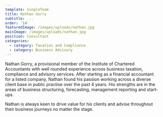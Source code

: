 ```yaml
---
template: SingleTeam
title: Nathan Gorry
subtitle: ...
order: '14'
featuredImage: /images/uploads/nathan.jpg
mainImage: /images/uploads/nathan.jpg
position: Consultant
categories:
  - category: Taxation and Compliance
  - category: Business Advisory
---
```

Nathan Gorry, a provisional member of the Institute of Chartered Accountants with well rounded experience across business taxation, compliance and advisory services. After starting as a financial accountant for a listed company, Nathan found his passion working across a diverse client base in public practise over the past 4 years. His strengths are in the areas of business structuring, forecasting, management reporting and start-ups.

Nathan is always keen to drive value for his clients and advise throughout their business journeys no matter the stage.
